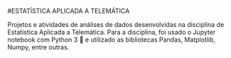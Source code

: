 #ESTATÍSTICA APLICADA A TELEMÁTICA

Projetos e atividades de análises de dados desenvolvidas na disciplina de Estatistica Aplicada a Telemática. Para a disciplina, foi usado o Jupyter notebook com Python 3 :snake: e utilizado as bibliotecas Pandas, Matplotlib, Numpy, entre outras.
